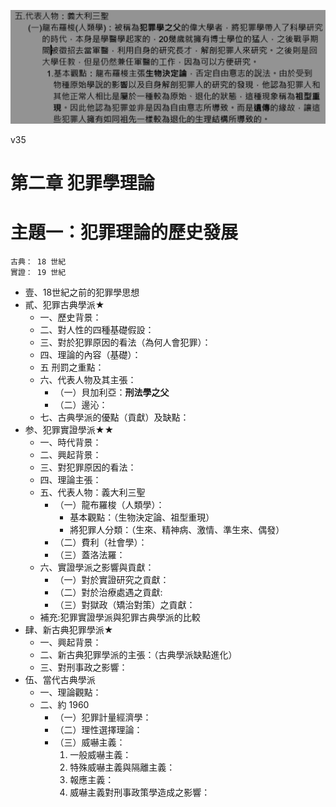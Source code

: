 ![2022-10-25-18-54-48](https://github.com/sowhat1124/docsify-prison/blob/master/docs/07-fan-zui-xue/the.cat/.assets/c02.s01/_2022-10-25-18-54-48.png)

v35

# 第二章 犯罪學理論

# 主題一：犯罪理論的歷史發展

```
古典： 18 世紀
實證： 19 世紀
```

* 壹、18世紀之前的犯罪學思想
* 貳、犯罪古典學派★
  * 一、歷史背景：
  * 二、對人性的四種基礎假設：
  * 三、對於犯罪原因的看法（為何人會犯罪）：
  * 四、理論的內容（基礎）：
  * 五 刑罰之重點：
  * 六、代表人物及其主張：
    * （一）貝加利亞：<b>刑法學之父</b> 
    * （二）邊沁：
  * 七、古典學派的優點（貢獻）及缺點：
* 参、犯罪實證學派★★
  * 一、時代背景：
  * 二、興起背景：
  * 三、對犯罪原因的看法：
  * 四、理論主張：
  * 五、代表人物：義大利三聖
    * （一）龍布羅梭（人類學）：
      * 基本觀點：（生物決定論、祖型重現）
      * 將犯罪人分類：（生來、精神病、激情、準生來、偶發）
    * （二）費利（社會學）：
    * （三）蓋洛法羅：
  * 六、實證學派之影響與貢獻：
    * （一）對於實證研究之貢獻：
    * （二）對於治療處遇之貢獻:
    * （三）對獄政（矯治對策）之貢獻：
  * 補充:犯罪實證學派與犯罪古典學派的比較
* 肆、新古典犯罪學派★
  * 一、興起背景：
  * 二、新古典犯罪學派的主張：（古典學派缺點進化）
  * 三、對刑事政之影響：
* 伍、當代古典學派
  * 一、理論觀點：
  * 二、約 1960 
    * （一）犯罪計量經濟學：
    * （二）理性選擇理論：
    * （三）威嚇主義：
      1. 一般威嚇主義：
      2. 特殊威嚇主義與隔離主義：
      3. 報應主義：
      4. 威嚇主義對刑事政策學造成之影響：
